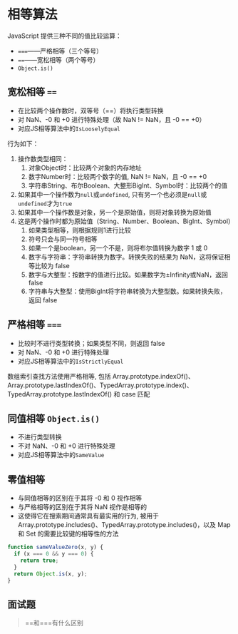 # 相等算法

JavaScript 提供三种不同的值比较运算：
- `===`——严格相等（三个等号）
- `==`——宽松相等（两个等号）
- `Object.is()`

## 宽松相等 `==`
- 在比较两个操作数时，双等号（==）将执行类型转换
- 对 NaN、-0 和 +0 进行特殊处理（故 NaN != NaN，且 -0 == +0）
- 对应JS相等算法中的`IsLooselyEqual`

行为如下：
1. 操作数类型相同：
   1. 对象Object时：比较两个对象的内存地址
   2. 数字Number时：比较两个数字的值, NaN != NaN，且 -0 == +0
   3. 字符串String、布尔Boolean、大整形BigInt、Symbol时：比较两个的值
2. 如果其中一个操作数为`null`或`undefined`, 只有另一个也必须是`null`或`undefined`才为`true`
3. 如果其中一个操作数是对象，另一个是原始值，则将对象转换为原始值
4. 这是两个操作时都为原始值（String、Number、Boolean、BigInt、Symbol）
   1. 如果类型相等，则根据规则1进行比较
   2. 符号只会与同一符号相等
   3. 如果一个是boolean，另一个不是，则将布尔值转换为数字 1 或 0
   4. 数字与字符串：字符串转换为数字。转换失败的结果为 NaN，这将保证相等比较为 false
   5. 数字与大整型：按数字的值进行比较。如果数字为±Infinity或NaN，返回 false
   6. 字符串与大整型：使用BigInt将字符串转换为大整型数。如果转换失败，返回 false


## 严格相等 `===`
- 比较时不进行类型转换；如果类型不同，则返回 false
- 对 NaN、-0 和 +0 进行特殊处理
- 对应JS相等算法中的`IsStrictlyEqual`

数组索引查找方法使用严格相等, 包括 Array.prototype.indexOf()、Array.prototype.lastIndexOf()、TypedArray.prototype.index()、TypedArray.prototype.lastIndexOf() 和 case 匹配


## 同值相等 `Object.is()`
- 不进行类型转换
- 不对 NaN、-0 和 +0 进行特殊处理
- 对应JS相等算法中的`SameValue`

## 零值相等
- 与同值相等的区别在于其将 -0 和 0 视作相等
- 与严格相等的区别在于其将 NaN 视作是相等的
- 这使得它在搜索期间通常具有最实用的行为, 被用于 Array.prototype.includes()、TypedArray.prototype.includes()，以及 Map 和 Set 的需要比较键的相等性的方法
```js
function sameValueZero(x, y) {
  if (x === 0 && y === 0) {
    return true;
  }
  return Object.is(x, y);
}
```

## 面试题
> ==和===有什么区别